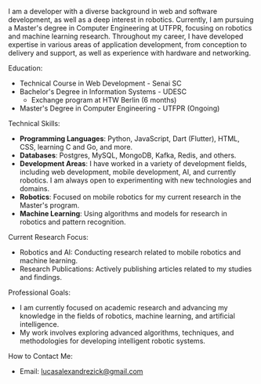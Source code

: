 I am a developer with a diverse background in web and software development, as well as a deep interest in robotics. Currently, I am pursuing a Master's degree in Computer Engineering at UTFPR, focusing on robotics and machine learning research. Throughout my career, I have developed expertise in various areas of application development, from conception to delivery and support, as well as experience with hardware and networking.

Education:
- Technical Course in Web Development - Senai SC
- Bachelor's Degree in Information Systems - UDESC
  - Exchange program at HTW Berlin (6 months)
- Master's Degree in Computer Engineering - UTFPR (Ongoing)

Technical Skills:
- **Programming Languages**: Python, JavaScript, Dart (Flutter), HTML, CSS, learning C and Go, and more.
- **Databases**: Postgres, MySQL, MongoDB, Kafka, Redis, and others.
- **Development Areas**: I have worked in a variety of development fields, including web development, mobile development, AI, and currently robotics. I am always open to experimenting with new technologies and domains.
- **Robotics**: Focused on mobile robotics for my current research in the Master's program.
- **Machine Learning**: Using algorithms and models for research in robotics and pattern recognition.

Current Research Focus:
- Robotics and AI: Conducting research related to mobile robotics and machine learning.
- Research Publications: Actively publishing articles related to my studies and findings.

Professional Goals:
- I am currently focused on academic research and advancing my knowledge in the fields of robotics, machine learning, and artificial intelligence. 
- My work involves exploring advanced algorithms, techniques, and methodologies for developing intelligent robotic systems.

How to Contact Me:
- Email: lucasalexandrezick@gmail.com
